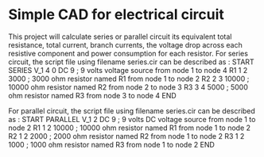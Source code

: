 # Simple CAD for electrical circuit 
 This project will calculate series or parallel circuit its equivalent total resistance, total current, branch currents, the voltage drop across each resistive component and power consumption for each resistor.
For series circuit, the script file using filename series.cir can be described as :
START 
SERIES 
V_1 4 0 DC 9 ; 9 volts voltage source from node 1 to node 4 
R1 1 2 3000 ; 3000 ohm resistor named R1 from node 1 to node 2 
R2 2 3 10000 ; 10000 ohm resistor named R2 from node 2 to node 3 R3 3 4 5000 ; 5000 ohm resistor named 
R3 from node 3 to node 4 
END

For parallel circuit, the script file using filename series.cir can be described as :
START PARALLEL V_1 2 DC 9 ; 9 volts DC voltage source from node 1 to node 2 
R1 1 2 10000 ; 10000 ohm resistor named R1 from node 1 to node 2 
R2 1 2 2000 ; 2000 ohm resistor named R2 from node 1 to node 2 
R3 1 2 1000 ; 1000 ohm resistor named R3 from node 1 to node 2 
END